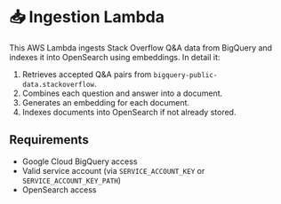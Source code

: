 # 📥 Ingestion Lambda

This AWS Lambda ingests Stack Overflow Q&A data from BigQuery and indexes it into OpenSearch using embeddings. In detail it:

1. Retrieves accepted Q&A pairs from `bigquery-public-data.stackoverflow`.
2. Combines each question and answer into a document.
3. Generates an embedding for each document.
4. Indexes documents into OpenSearch if not already stored.

## Requirements

- Google Cloud BigQuery access
- Valid service account (via `SERVICE_ACCOUNT_KEY` or `SERVICE_ACCOUNT_KEY_PATH`)
- OpenSearch access
